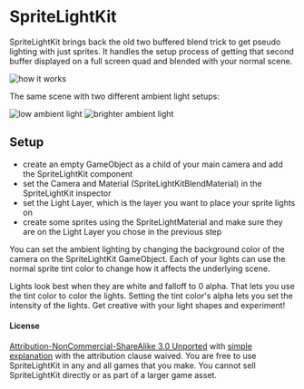 # SpriteLightKit

SpriteLightKit brings back the old two buffered blend trick to get pseudo lighting with just sprites. It handles the setup process of getting that second buffer displayed on a full screen quad and blended with your normal scene.


![how it works](http://cl.ly/c6xL/spritelightkit.png)

The same scene with two different ambient light setups:

![low ambient light](http://cl.ly/c7Lf/darker.png)
![brighter ambient light](http://cl.ly/c7DN/lighter.png)


## Setup

- create an empty GameObject as a child of your main camera and add the SpriteLightKit component
- set the Camera and Material (SpriteLightKitBlendMaterial) in the SpriteLightKit inspector
- set the Light Layer, which is the layer you want to place your sprite lights on
- create some sprites using the SpriteLightMaterial and make sure they are on the Light Layer you chose in the previous step


You can set the ambient lighting by changing the background color of the camera on the SpriteLightKit GameObject. Each of your lights can use the normal sprite tint color to change how it affects the underlying scene.


Lights look best when they are white and falloff to 0 alpha. That lets you use the tint color to color the lights. Setting the tint color's alpha lets you set the intensity of the lights. Get creative with your light shapes and experiment!



#### License

[Attribution-NonCommercial-ShareAlike 3.0 Unported](http://creativecommons.org/licenses/by-nc-sa/3.0/legalcode) with [simple explanation](http://creativecommons.org/licenses/by-nc-sa/3.0/deed.en_US) with the attribution clause waived. You are free to use SpriteLightKit in any and all games that you make. You cannot sell SpriteLightKit directly or as part of a larger game asset.
